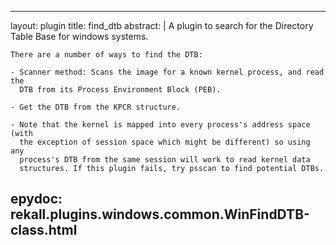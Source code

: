 
---
layout: plugin
title: find_dtb
abstract: |
    A plugin to search for the Directory Table Base for windows systems.

    There are a number of ways to find the DTB:

    - Scanner method: Scans the image for a known kernel process, and read the
      DTB from its Process Environment Block (PEB).

    - Get the DTB from the KPCR structure.

    - Note that the kernel is mapped into every process's address space (with
      the exception of session space which might be different) so using any
      process's DTB from the same session will work to read kernel data
      structures. If this plugin fails, try psscan to find potential DTBs.
    

epydoc: rekall.plugins.windows.common.WinFindDTB-class.html
---
